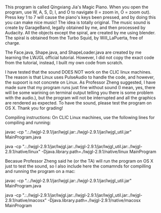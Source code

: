 This program is called Qingxiang Jia's Magic Piano. When you open the program, use W, A, S, D, I, and O to
navigate (I = zoom in, O = zoom out). Press key 1 to 7 will cause the piano's keys been
pressed, and by doing this you can make nice music! The idea is totally original. The music
sound is create by GarageBand, legally obtained by me, and then processed by Audacity.
All the objects except the spiral, are created by me using blender. The spiral is obtained
from the Turbo Squid, by Will_LaPuerta, free of charge.

The Face.java, Shape.java, and ShapeLoader.java are created by me learning the LWJGL official
tutorial. However, I did not copy the exact code from the tutorial, instead, I built my own code
from scratch.

I have tested that the sound DOES NOT work on the CLIC linux machines. The reason is that Linux uses
PulseAudio to handle the code, and however, the supoort is not concrete on Linux. As Professor Zheng
suggested, I have made sure that my program runs just fine without sound (I mean, yes, there will
be some warining on terminal output telling you there is some problem with the audio.), but the program
will not be interrupted and all the graphics are rendered as expected. To have the sound, please test
the program on OS X. Thank you for grading!

Compiling instructions:
On CLIC Linux machines, use the following lines for compiling and running:

javac -cp ".:./lwjgl-2.9.1/jar/lwjgl.jar:./lwjgl-2.9.1/jar/lwjgl_util.jar" MainProgram.java

java -cp ".:./lwjgl-2.9.1/jar/lwjgl.jar:./lwjgl-2.9.1/jar/lwjgl_util.jar:./lwjgl-2.9.1/native/linux" -Djava.library.path=./lwjgl-2.9.1/native/linux MainProgram

Becasue Professor Zheng said he (or the TA) will run the program on OS X just to test the sound, so I also
include here the comamnds for compilling and running the program on a mac:

javac -cp ".:./lwjgl-2.9.1/jar/lwjgl.jar:./lwjgl-2.9.1/jar/lwjgl_util.jar" MainProgram.java

java -cp ".:./lwjgl-2.9.1/jar/lwjgl.jar:./lwjgl-2.9.1/jar/lwjgl_util.jar:./lwjgl-2.9.1/native/macosx" -Djava.library.path=./lwjgl-2.9.1/native/macosx MainProgram
